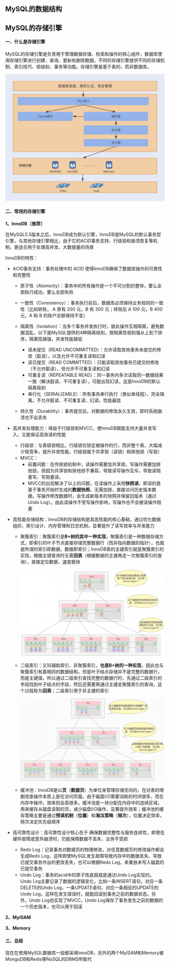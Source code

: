 ## MySQL的数据结构





## MySQL的存储引擎

#### 一、什么是存储引擎

MySQL的存储引擎是负责用于管理数据存储、检索和操作的核心组件，数据库使用存储引擎进行创建、查询、更新和删除数据，不同的存储引擎提供不同的存储机制、索引技巧、锁级别、事务等功能。存储引擎是基于表的，而非数据库。

![ms](/img/mysql_structure.jpg)



#### 二、常用的存储引擎

**1、InnoDB（推荐）**

在MySQL5.5版本之后，InnoDB成为默认引擎，InnoDB是MySQL的默认事务型引擎，与其他存储引擎相比，由于它的ACID事务支持、行级锁和崩溃恢复等机制，更适合用于处理高并发、大数据量的场景



InnoDB的特性：

- ACID事务支持：事务处理中的 ACID 使得InnoDB确保了数据库操作的可靠性和完整性

  - 原子性（Atomicity）：事务中的所有操作是一个不可分割的整体，要么全部执行成功，要么全部失败
  - 一致性（Consistency）：事务执行前后，数据库必须保持业务规则的一致性（比如转账， A 原有 200 元，B 有 300 元；转账后 A 100 元，B 400 元，A 和 B 的账户总额保持不变）

  - 隔离性（Isolation）：当多个事务并发执行时，彼此操作互相隔离，避免数据混乱，以下是MySQL提供的4种隔离级别，按隔离性弱到强从上到下排序，隔离性越强，并发性能越低
    - 读未提交（READ UNCOMMITTED）：允许读取其他事务未提交的修改（脏读），以及允许不可重复读和幻读
    - 读已提交（READ COMMITTED）：只能读取其他事务已提交的修改（不允许脏读），但允许不可重复读和幻读
    - 可重复读（REPEATABLE READ）：同一事务内多次读取同一数据结果一致（解决脏读、不可重复读），可能出现幻读，这是InnoDB的默认隔离级别
    - 串行化（SERIALIZABLE）：所有事务串行执行（类似单线程），完全隔离。不允许脏读、不可重复读、幻读。性能最低
  - 持久性（Durability）：事务提交后，对数据的修改永久生效，即时系统崩溃也不会丢失

  

- 高并发处理能力：得益于行级锁和MVCC，使InnoDB既能支持大量并发写入，又能保证高效读的性能
  - 行级锁：与表级锁相比，行级锁仅锁定被操作的行，而非整个表，大幅减少锁竞争，提升并发性能。行级锁属于共享锁（读锁）和排他锁（写锁）
  - MVCC：
    - 前置问题：在传统锁机制中，读操作需要加共享锁，写操作需要加排他锁，但因为共享锁和排他锁不兼容，导致读写操作互斥，导致读阻塞写、写阻塞读。
    - MVCC的出现解决了以上的问题，在读操作上采用**快照读**，即读的是基于事务开始时生成的**数据快照**，无需加锁，直接访问历史版本数据。写操作修改数据时，会生成新版本的快照并保留旧版本（通过Undo Log）。由此读操作不受写操作影响，写操作也不会被读操作阻塞



- 高性能存储结构：InnoDB的存储结构是其高性能的核心基础，通过优化数据组织、索引设计、内存管理和日志机制，显著提升了读写效率与并发能力

  - 聚簇索引：聚簇索引是**B+树的其中一种实现**，聚簇索引是一种数据存储方式，即索引的叶子节点直接存储完整数据行（而非指向数据的指针），也就是所谓的索引即数据，数据即索引；InnoDB表的主键索引就是聚簇索引的实现，根据主键查询时无需**回表**（根据数据的主键再走一次聚簇索引的查询），直接定位数据，速度极快

    ![ci](/img/ClusteredIndex.jpg)

  - 二级索引：又叫辅助索引、非聚簇索引，**也是B+树的一种实现**，因此也与聚簇索引有着相同的数据结构，但是叶子结点存储并不是完整的数据行，而是主键值，所以通过二级索引查找完整的数据行时，先通过二级索引的字段找到叶子结点的字段，然后还需要再通过主键走聚簇索引的查询，这个过程称为**回表**；二级索引用于非主键的索引

    ![si](/img/SecondaryIndex.jpg)

    

  - 缓冲池：InnoDB是以**页**（**数据页**）为单位来管理存储空间的，在对表的增删改查操作本质上是在访问页面。由于磁盘I/O需要消耗的时间很多，而在内存中操作，效率则会高很多。缓冲池是一块分配在内存中的连续区域，用来缓存从磁盘读取的页，减少磁盘I/O操作，显著提升效率；缓冲池的缓存策略主要是通过**预读机制**（**位置**）和**淘汰策略**（**频次**），位置决定效率，频次决定优先级顺序



- 高可靠性设计：高可靠性设计核心在于 确保数据完整性与服务连续性，即使在硬件故障或意外崩溃时，仍能保障数据不丢失、业务不受损
  - Redo Log：记录事务对数据页的物理修改，对任意数据页的修改操作都会生成Redo Log，这样即使MySQL发生故障导致内存中的数据丢失、导致已提交事务作出的更改丢失，也可以根据Redo Log，来重放未写入磁盘的已提交事务
  - Undo Log：事务的acid中的原子性底层就是通过Undo Log实现的。Undo Log主要记录了数据的逻辑变化，比如一条INSERT语句，对应一条DELETE的Undo Log，一条UPDATE语句，对应一条相反的UPDATE的Undo Log，这样在发生错误时，就能回滚到事务之前的数据状态。另外，Undo Log也实现了MVCC，Undo Log保存了事务发生之前的数据的一个历史版本，也可以用于回滚




**2、MyISAM**



**3、Memory**





#### 三、总结

现在在使用MySQL数据库一般都采用InnoDB，另外的两个MyISAM和Memory被MongoDB和Redis等NoSQL的DBMS所取代